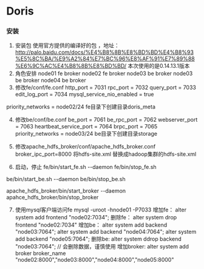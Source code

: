 # Doris
### 安装
1. 安装包
使用官方提供的编译好的包 ，地址：http://palo.baidu.com/docs/%E4%B8%8B%E8%BD%BD%E4%B8%93%E5%8C%BA/%E9%A2%84%E7%BC%96%E8%AF%91%E7%89%88%E6%9C%AC%E4%B8%8B%E8%BD%BD/
本次使用的是0.14.13.1版本
2. 角色安排
node01	fe	broker
node02  fe	broker
node03	be	broker
node03	be	broker
node04	be	broker
3. 修改fe/conf/fe.conf
http_port = 7031
rpc_port = 7032
query_port = 7033
edit_log_port = 7034
mysql_service_nio_enabled = true

priority_networks = node02/24
fe目录下创建目录doris_meta

4. 修改be/conf/be.conf
be_port = 7061
be_rpc_port = 7062
webserver_port = 7063
heartbeat_service_port = 7064
brpc_port = 7065
priority_networks = node03/24
be目录下创建目录storage

5. 修改apache_hdfs_broker/conf/apache_hdfs_broker.conf
broker_ipc_port=8000
将hdfs-site.xml 替换成hadoop集群的hdfs-site.xml

6. 启动，停止
fe/bin/start_fe.sh --daemon
fe/bin/stop_fe.sh

be/bin/start_be.sh --daemon
be/bin/stop_be.sh

apache_hdfs_broker/bin/start_broker --daemon
apahce_hdfs_broker/bin/stop_broker

7. 使用mysql客户端访问fe
mysql -uroot -hnode01 -P7033
增加fe：
alter system add frontend "node02:7034";
删除fe：
alter system drop frontend "node02:7034"
增加be：
alter system add backend "node03:7064";
alter system add backend "node04:7064";
alter system add backend "node05:7064";
删除be: 
alter system ddrop backend "node03:7064"; // 会删除数据，谨慎使用
增加broker:
alter system add broker broker_name "node02:8000","node03:8000","node04:8000","node05:8000"
